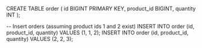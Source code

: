 CREATE TABLE order (
    id BIGINT PRIMARY KEY,
    product_id BIGINT,
    quantity INT
);

-- Insert orders (assuming product ids 1 and 2 exist)
INSERT INTO order (id, product_id, quantity) VALUES (1, 1, 2);
INSERT INTO order (id, product_id, quantity) VALUES (2, 2, 3);
